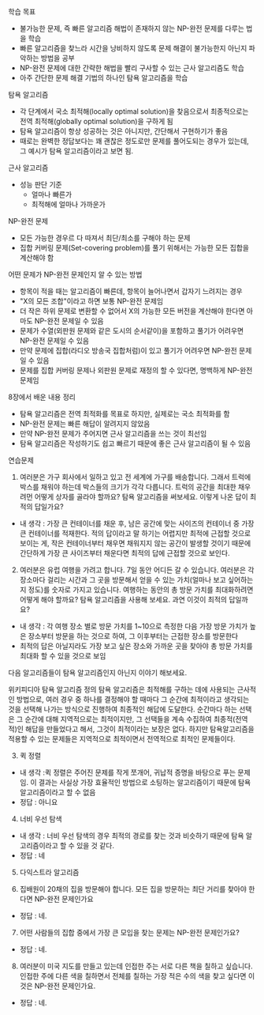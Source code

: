학습 목표
- 불가능한 문제, 즉 빠른 알고리즘 해법이 존재하지 않는 NP-완전 문제를 다루는 법을 학습
- 빠른 알고리즘을 찾느라 시간을 낭비하지 않도록 문제 해결이 불가능한지 아닌지 파악하는 방법을 공부
- NP-완전 문제에 대한 간략한 해법을 빨리 구사할 수 있는 근사 알고리즘도 학습
- 아주 간단한 문제 해결 기법의 하나인 탐욕 알고리즘을 학습

탐욕 알고리즘
- 각 단계에서 국소 최적해(locally optimal solution)을 찾음으로서 최종적으로는 전역 최적해(globally optimal solution)을 구하게 됨
- 탐욕 알고리즘이 항상 성공하는 것은 아니지만, 간단해서 구현하기가 좋음
- 때로는 완벽한 정답보다는 꽤 괜찮은 정도로만 문제를 풀어도되는 경우가 있는데, 그 예시가 탐욕 알고리즘이라고 보면 됨.

근사 알고리즘
- 성능 판단 기준
  - 얼마나 빠른가
  - 최적해에 얼마나 가까운가

NP-완전 문제 
- 모든 가능한 경우르 다 따져서 최단/최소를 구해야 하는 문제
- 집합 커버링 문제(Set-covering problem)를 풀기 위해서는 가능한 모든 집합을 계산해야 함
  
어떤 문제가 NP-완전 문제인지 알 수 있는 방법
- 항목이 적을 때는 알고리즘이 빠른데, 항목이 늘어나면서 갑자기 느려지는 경우
- "X의 모든 조합"이라고 하면 보통 NP-완전 문제임
- 더 작은 하위 문제로 변환할 수 없어서 X의 가능한 모든 버전을 계산해야 한다면 아마도 NP-완전 문제일 수 있음 
- 문제가 수열(외판원 문제와 같은 도시의 순서같이)을 포함하고 풀기가 어려우면 NP-완전 문제일 수 있음
- 만약 문제에 집합(라디오 방송국 집합처럼)이 있고 풀기가 어려우면 NP-완전 문제일 수 있음
- 문제를 집합 커버링 문제나 외판원 문제로 재정의 할 수 있다면, 명백하게 NP-완전 문제임


8장에서 배운 내용 정리
- 탐욕 알고리즘은 전역 최적화를 목표로 하지만, 실제로는 국소 최적화를 함
- NP-완전 문제는 빠른 해답이 알려지지 않았음
- 만약 NP-완전 문제가 주어지면 근사 알고리즘을 쓰는 것이 최선임
- 탐욕 알고리즘은 작성하기도 쉽고 빠르기 때문에 좋은 근사 알고리즘이 될 수 있음 


연습문제
1. 여러분은 가구 회사에서 일하고 있고 전 세계에 가구를 배송합니다. 그래서 트럭에 박스를 채워야 하는데 박스들의 크기가 각각 다릅니다. 트럭의 공간을 최대한 채우려먼 어떻게 상자를 골라야 할까요? 탐욕 알고리즘을 써보세요. 이렇게 나온 답이 최적의 답일가요?
- 내 생각 : 가장 큰 컨테이너를 채운 후, 남은 공간에 맞는 사이즈의 컨테이너 중 가장 큰 컨테이너를 적재한다. 적의 답이라고 말 하기는 어렵지만 최적에 근접할 것으로 보이는 게, 작은 컨테이너부터 채우면 채워지지 않는 공간이 발생할 것이기 때문에 간단하게 가장 큰 사이즈부터 채운다면 최적의 답에 근접할 것으로 보인다.

2. 여러분은 유럽 여행을 가려고 합니다. 7일 동안 어디든 갈 수 있습니다. 여러분은 각 장소마다 걸리는 시간과 그 곳을 방문해서 얻을 수 있는 가치(얼마나 보고 싶어하는지 정도)를 숫자로 가지고 있습니다. 여행하는 동안의 총 방문 가치를 최대화하려면 어떻게 해야 할까요? 탐욕 알고리즘을 사용해 보세요. 과연 이것이 최적의 답일까요?
- 내 생각 : 각 여행 장소 별로 방문 가치를 1~10으로 측정한 다음 가장 방문 가치가 높은 장소부터 방문을 하는 것으로 하여, 그 이후부터는 근접한 장소를 방문한다 
- 최적의 답은 아닐지라도 가장 보고 싶은 장소와 가까운 곳을 찾아야 총 방문 가치를 최대화 할 수 있을 것으로 보임

다음 알고리즘들이 탐욕 알고리즘인지 아닌지 이야기 해보세요. 

위키피디아 탐욕 알고리즘 정의
탐욕 알고리즘은 최적해를 구하는 데에 사용되는 근사적인 방법으로, 여러 경우 중 하나를 결정해야 할 때마다 그 순간에 최적이라고 생각되는 것을 선택해 나가는 방식으로 진행하여 최종적인 해답에 도달한다. 순간마다 하는 선택은 그 순간에 대해 지역적으로는 최적이지만, 그 선택들을 계속 수집하여 최종적(전역적)인 해답을 만들었다고 해서, 그것이 최적이라는 보장은 없다. 하지만 탐욕알고리즘을 적용할 수 있는 문제들은 지역적으로 최적이면서 전역적으로 최적인 문제들이다.

3. 퀵 정렬 
- 내 생각 :퀵 정렬은 주어진 문제를 작게 쪼개어, 귀납적 증명을 바탕으로 푸는 문제임. 이 결과는 사실상 가장 효율적인 방법으로 소팅하는 알고리즘이기 때문에 탐욕알고리즘이라고 할 수 없음
- 정답 : 아니요

4. 너비 우선 탐색
- 내 생각 : 너비 우선 탐색의 경우 최적의 경로를 찾는 것과 비슷하기 때문에 탐욕 알고리즘이라고 할 수 있을 것 같다. 
- 정답 : 네

5. 다익스트라 알고리즘 

6. 집배원이 20채의 집을 방문해야 합니다. 모든 집을 방문하는 최단 거리를 찾아야 한다면 NP-완전 문제인가요
- 정답 : 네. 

7. 어떤 사람들의 집합 중에서 가장 큰 모입을 찾는 문제는 NP-완전 문제인가요?
- 정답 : 네.

8. 여러분이 미국 지도를 만들고 있는데 인접한 주는 서로 다른 책을 칠하고 싶습니다. 인접한 주에 다른 색을 칠하면서 전체를 칠하는 가장 적은 수의 색을 찾고 싶다면 이것은 NP-완전 문제인가요.
- 정답 : 네.